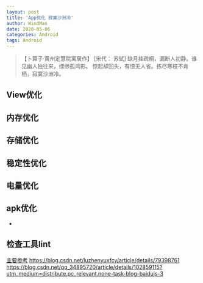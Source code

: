 ```yaml
---
layout: post
title: 'App优化 寂寞沙洲冷'
author: WindMan
date: 2020-05-06
categories: Android
tags: Android 
---
```

> 【卜算子·黄州定慧院寓居作】  [宋代： 苏轼]
> 缺月挂疏桐，漏断人初静。谁见幽人独往来，缥缈孤鸿影。
> 惊起却回头，有恨无人省。拣尽寒枝不肯栖，寂寞沙洲冷。
## View优化



## 内存优化


## 存储优化



## 稳定性优化




## 电量优化




## apk优化
+ 




## 检查工具lint
[主要参考](http://tools.android.com/tips/lint)
https://blog.csdn.net/luzhenyuxfcy/article/details/79398761
https://blog.csdn.net/qq_34895720/article/details/102859115?utm_medium=distribute.pc_relevant.none-task-blog-baidujs-3



